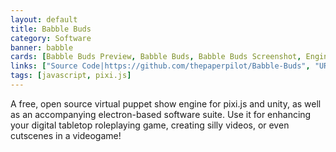 ```yaml
---
layout: default
title: Babble Buds
category: Software
banner: babble
cards: [Babble Buds Preview, Babble Buds, Babble Buds Screenshot, Engine, Movie Maker, Babble MM Screenshot]
links: ["Source Code|https://github.com/thepaperpilot/Babble-Buds", "URealms Post|https://forums.urealms.com/discussion/272/babble/p1", "Babble Buds Download Page|https://github.com/thepaperpilot/Babble-Buds/releases", "Babble Movie Maker Download Page|https://github.com/thepaperpilot/BabbleMovieMaker/releases"]
tags: [javascript, pixi.js]
---
```

A free, open source virtual puppet show engine for pixi.js and unity, as well as an accompanying electron-based software suite. Use it for enhancing your digital tabletop roleplaying game, creating silly videos, or even cutscenes in a videogame!
